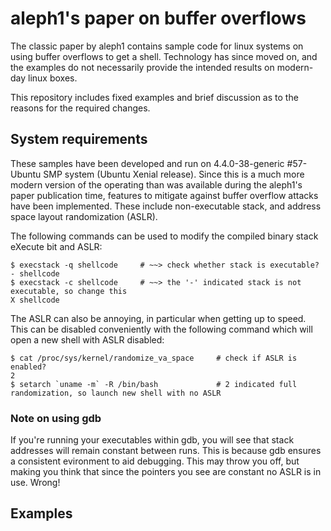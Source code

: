 # aleph1's paper on buffer overflows

The classic paper by aleph1 contains sample code for linux systems
on using buffer overflows to get a shell. Technology has since 
moved on, and the examples do not necessarily provide the intended
results on modern-day linux boxes.

This repository includes fixed examples and brief discussion as to 
the reasons for the required changes.

## System requirements

These samples have been developed and run on 4.4.0-38-generic #57-Ubuntu SMP system (Ubuntu Xenial release). Since this is a much more modern version of the operating than was available during the aleph1's paper publication time, features to mitigate against buffer overflow attacks have been implemented. These include non-executable stack, and address space layout randomization (ASLR).

The following commands can be used to modify the compiled binary stack eXecute bit and ASLR:
```
$ execstack -q shellcode     # ~~> check whether stack is executable?
- shellcode  
$ execstack -c shellcode     # ~~> the '-' indicated stack is not executable, so change this
X shellcode

```
The ASLR can also be annoying, in particular when getting up to speed. This can be disabled conveniently with the following command which will open a new shell with ASLR disabled:
```
$ cat /proc/sys/kernel/randomize_va_space     # check if ASLR is enabled?
2
$ setarch `uname -m` -R /bin/bash             # 2 indicated full randomization, so launch new shell with no ASLR
```
### Note on using gdb
If you're running your executables within gdb, you will see that stack addresses will remain constant between runs. This is because gdb ensures a consistent evironment to aid debugging. This may throw you off, but making you think that since the pointers you see are constant no ASLR is in use. Wrong!

## Examples
